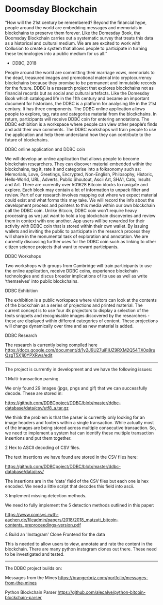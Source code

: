 # Doomsday Blockchain

“How will the 21st century be remembered? Beyond the financial hype, people around the world are embedding messages and memorials in blockchains to preserve them forever. Like the Domesday Book, the Doomsday Blockchain carries out a systematic survey that treats this data as a historical and cultural medium. We are are excited to work with Collusion to create a system that allows people to participate in turning these technologies into a public medium for us all.”  

- DDBC, 2018


People around the world are committing their marriage vows, memorials to the dead, treasured images and promotional material into cryptocurrency blockchains because they promise to be permanent and immutable records for the future. DDBC is a research project that explores blockchains not as financial records but as social and cultural artefacts. Like the Domesday Book which catalogued life in the 11th century and became an important document for historians, the DDBC is a platform for analysing life in the 21st century. It has three components. The DDBC online application allows people to explore, tag, rate and categorise material from the blockchains. In return, participants will receive DDBC coin for entering annotations. The DDBC exhibition is a workspace where people can view other people’s finds and add their own comments. The DDBC workshops will train people to use the application and help them understand how they can contribute to the future of blockchains.

DDBC online application and DDBC coin

We will develop an online application that allows people to become blockchain researchers. They can discover material embedded within the blockchains, tag it, rate it and categorise into a folksonomy such as: Memorials, Love, Greetings, Encrypted, Non-English, Philosophy, Historic, Hello-World, URL, Adverts, Public Shoutout, Ascii Art, SHA1, Cats, Insults and Art. There are currently over 501628 Bitcoin blocks to navigate and explore. Each block may contain a lot of information to unpack filter and review. Part of our research involves mapping out where we expect material could exist and what forms this may take. We will record the info about the development process and pointers to this media within our own blockchain call the DDBC coin. Unlike Bitcoin, DDBC coin won’t require heavy processing as we just want to hold a log blockchain discoveries and review them in context with one another. App users will be rewarded for their activity with DDBC coin that is stored within their own wallet. By issuing wallets and inviting the public to participate in the research process they will share in the monumental task of exploration and annotation. We are currently discussing further uses for the DDBC coin such as linking to other citizen science projects that want to reward participants.

DDBC Workshops

Two workshops with groups from Cambridge will train participants to use the online application, receive DDBC coins, experience blockchain technologies and discus broader implications of its use as well as write ‘themselves’ into public blockchains. 


DDBC Exhibition

The exhibition is a public workspace where visitors can look at the contents of the blockchain as a series of projections and printed material. The current concept is to use four 4k projectors to display a selection of the texts snippets and recognisable images discovered by the researchers - these are displayed within different categories of content. These projections will change dynamically over time and as new material is added. 

DDBC Research

The research is currently being compiled here https://docs.google.com/document/d/1y2J9U27uiFIUZ9RXM2Q54TX0q8ruQzgT5X1j0YPXRws/edit

-------

The project is currently in development and we have the following issues:

1 Multi-transaction parsing. 

We only found 29 images (jpgs, pngs and gif) that we can successfully decode. These are stored in:

https://github.com/DDBCpoject/DDBC/blob/master/ddbc-database/data/csv/utf8_a.tar.gz

We think the problem is that the parser is currently only looking for an image headers and footers within a single transaction. While actually most of the images are being stored across multiple consecutive transaction. So, we need to implement a system hat can identify these multiple transaction insertions and put them together.


2 Hex to ASCII decoding of CSV files. 

The text insertions we have found are stored in the CSV files here:

https://github.com/DDBCpoject/DDBC/blob/master/ddbc-database/data/csv/

The insertions are in the 'data' field of the CSV files but each one is hex encoded. We need a little script that decodes this field into ascii.

 
3 Implement missing detection methods.

We need to fully implement the 5 detection methods outlined in this paper: 

https://www.comsys.rwth-aachen.de/fileadmin/papers/2018/2018_matzutt_bitcoin-contents_preproceedings-version.pdf


4 Build an 'Instagram' Clone Frontend for the data

This is needed to allow users to view, annotate and rate the content in the blockchain. There are many python instagram clones out there. These need to be investigated and tested. 


------------

The DDBC project builds on:


Messages from the Mines https://brangerbriz.com/portfolio/messages-from-the-mines

Python Blockchain Parser https://github.com/alecalve/python-bitcoin-blockchain-parser
